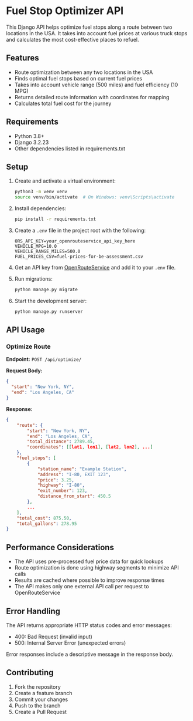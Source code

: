 # Fuel Stop Optimizer API

This Django API helps optimize fuel stops along a route between two locations in the USA. It takes into account fuel prices at various truck stops and calculates the most cost-effective places to refuel.

## Features

- Route optimization between any two locations in the USA
- Finds optimal fuel stops based on current fuel prices
- Takes into account vehicle range (500 miles) and fuel efficiency (10 MPG)
- Returns detailed route information with coordinates for mapping
- Calculates total fuel cost for the journey

## Requirements

- Python 3.8+
- Django 3.2.23
- Other dependencies listed in requirements.txt

## Setup

1. Create and activate a virtual environment:

   ```bash
   python3 -m venv venv
   source venv/bin/activate  # On Windows: venv\Scripts\activate
   ```

2. Install dependencies:

   ```bash
   pip install -r requirements.txt
   ```

3. Create a `.env` file in the project root with the following:

   ```
   ORS_API_KEY=your_openrouteservice_api_key_here
   VEHICLE_MPG=10.0
   VEHICLE_RANGE_MILES=500.0
   FUEL_PRICES_CSV=fuel-prices-for-be-assessment.csv
   ```

4. Get an API key from [OpenRouteService](https://openrouteservice.org/) and add it to your `.env` file.

5. Run migrations:

   ```bash
   python manage.py migrate
   ```

6. Start the development server:
   ```bash
   python manage.py runserver
   ```

## API Usage

### Optimize Route

**Endpoint:** `POST /api/optimize/`

**Request Body:**

```json
{
  "start": "New York, NY",
  "end": "Los Angeles, CA"
}
```

**Response:**

```json
{
    "route": {
        "start": "New York, NY",
        "end": "Los Angeles, CA",
        "total_distance": 2789.45,
        "coordinates": [[lat1, lon1], [lat2, lon2], ...]
    },
    "fuel_stops": [
        {
            "station_name": "Example Station",
            "address": "I-80, EXIT 123",
            "price": 3.25,
            "highway": "I-80",
            "exit_number": 123,
            "distance_from_start": 450.5
        },
        ...
    ],
    "total_cost": 875.50,
    "total_gallons": 278.95
}
```

## Performance Considerations

- The API uses pre-processed fuel price data for quick lookups
- Route optimization is done using highway segments to minimize API calls
- Results are cached where possible to improve response times
- The API makes only one external API call per request to OpenRouteService

## Error Handling

The API returns appropriate HTTP status codes and error messages:

- 400: Bad Request (invalid input)
- 500: Internal Server Error (unexpected errors)

Error responses include a descriptive message in the response body.

## Contributing

1. Fork the repository
2. Create a feature branch
3. Commit your changes
4. Push to the branch
5. Create a Pull Request
